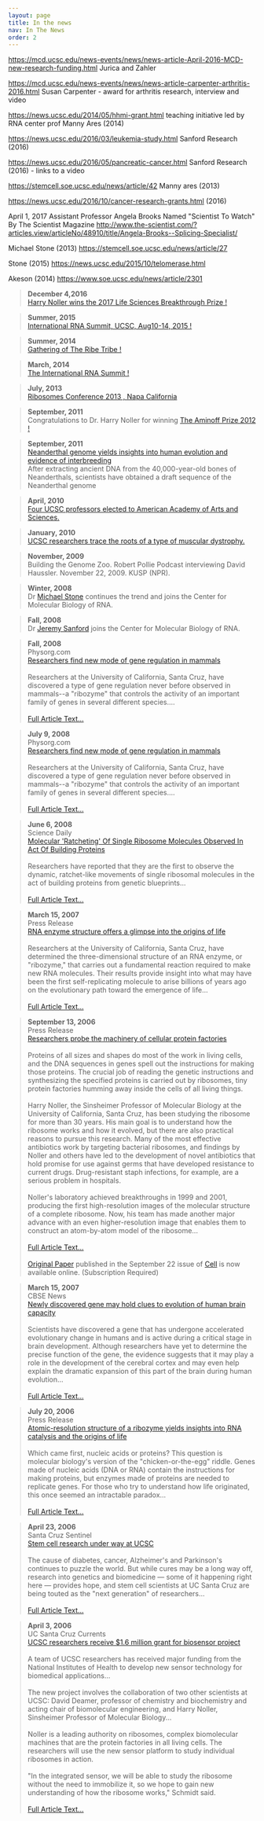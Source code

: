 ```yaml
---
layout: page
title: In the news
nav: In The News
order: 2
---
```


https://mcd.ucsc.edu/news-events/news/news-article-April-2016-MCD-new-research-funding.html   Jurica and Zahler

https://mcd.ucsc.edu/news-events/news/news-article-carpenter-arthritis-2016.html   Susan Carpenter - award for arthritis research, interview and video


https://news.ucsc.edu/2014/05/hhmi-grant.html  teaching initiative led by RNA center prof Manny Ares (2014)

https://news.ucsc.edu/2016/03/leukemia-study.html Sanford Research (2016)

https://news.ucsc.edu/2016/05/pancreatic-cancer.html  Sanford Research (2016)  - links to a video

https://stemcell.soe.ucsc.edu/news/article/42  Manny ares (2013)

https://news.ucsc.edu/2016/10/cancer-research-grants.html (2016)

April 1, 2017
Assistant Professor Angela Brooks Named "Scientist To Watch" By The Scientist Magazine
http://www.the-scientist.com/?articles.view/articleNo/48910/title/Angela-Brooks--Splicing-Specialist/

Michael Stone (2013)  https://stemcell.soe.ucsc.edu/news/article/27

Stone (2015) https://news.ucsc.edu/2015/10/telomerase.html

Akeson (2014) https://www.soe.ucsc.edu/news/article/2301


> **December 4,2016** <br/>
[Harry Noller wins the 2017 Life Sciences Breakthrough Prize !](https://breakthroughprize.org/Laureates/2/L3791)

> **Summer, 2015** <br/>
[International RNA Summit, UCSC, Aug10-14, 2015 !](http://rna.ucsc.edu/rnacenter/rnasummit2015/)

> **Summer, 2014** <br/>
[Gathering of The Ribe Tribe !](http://rna.ucsc.edu/ribetribe/)

> **March, 2014** <br/>
[The International RNA Summit !](http://rna.ucsc.edu/rnasummit/RNA_Symposium_Site/Home.html)

> **July, 2013** <br/>
[Ribosomes Conference 2013 , Napa California](http://rna.ucsc.edu/rnacenter/ribosome2013/)

> **September, 2011** <br/>
Congratulations to Dr. Harry Noller for winning [The Aminoff Prize 2012 !](http://www.kva.se/en/pressroom/Press-releases-2011/The-Aminoff-Prize-2012/)

> **September, 2011** <br/>
[Neanderthal genome yields insights into human evolution and evidence of interbreeding](http://news.ucsc.edu/2010/05/3754.html) <br/>
After extracting ancient DNA from the 40,000-year-old bones of Neanderthals, scientists have obtained a draft sequence of the Neanderthal genome

> **April, 2010** <br/>
[Four UCSC professors elected to American Academy of Arts and Sciences.](http://www.santacruzsentinel.com/general-news/20100425/four-ucsc-professors-elected-to-american-academy-of-arts-and-sciences)

> **January, 2010** <br/>
[UCSC researchers trace the roots of a type of muscular dystrophy.](http://www.santacruzsentinel.com/general-news/20100131/ucsc-researchers-trace-the-roots-of-a-type-of-muscular-dystrophy)

> **November, 2009** <br/>
Building the Genome Zoo. Robert Pollie Podcast interviewing David Haussler. November 22, 2009. KUSP (NPR).

> **Winter, 2008** <br/>
Dr [Michael Stone](http://www.chemistry.ucsc.edu/faculty/index.php?uid=mds) continues the trend and joins the Center for Molecular Biology of RNA.


> **Fall, 2008** <br/>
Dr [Jeremy Sanford](http://mcd.ucsc.edu/faculty/sanford.html) joins the Center for Molecular Biology of RNA.

> **Fall, 2008** <br/>
Physorg.com <br/>
[Researchers find new mode of gene regulation in mammals](https://phys.org/news/2008-07-mode-gene-mammals.html)<br/><br/>
Researchers at the University of California, Santa Cruz, have discovered a type of gene regulation never before observed in mammals--a "ribozyme" that controls the activity of an important family of genes in several different species....<br/><br/>
[Full Article Text...](https://phys.org/news/2008-07-mode-gene-mammals.html)

> **July 9, 2008** <br/>
Physorg.com <br/>
[Researchers find new mode of gene regulation in mammals](https://phys.org/news/2008-07-mode-gene-mammals.html)<br/><br/>
Researchers at the University of California, Santa Cruz, have discovered a type of gene regulation never before observed in mammals--a "ribozyme" that controls the activity of an important family of genes in several different species....<br/><br/>
[Full Article Text...](https://phys.org/news/2008-07-mode-gene-mammals.html)

> **June 6, 2008** <br/>
Science Daily <br/>
[Molecular 'Ratcheting' Of Single Ribosome Molecules Observed In Act Of Building Proteins](https://www.sciencedaily.com/releases/2008/06/080605181153.htm)<br/><br/>
Researchers have reported that they are the first to observe the dynamic, ratchet-like movements of single ribosomal molecules in the act of building proteins from genetic blueprints...<br/><br/>
[Full Article Text...](https://www.sciencedaily.com/releases/2008/06/080605181153.htm)

> **March 15, 2007** <br/>
Press Release <br/>
[RNA enzyme structure offers a glimpse into the origins of life](http://news.ucsc.edu/2007/03/1097.html)<br/><br/>
Researchers at the University of California, Santa Cruz, have determined the three-dimensional structure of an RNA enzyme, or "ribozyme," that carries out a fundamental reaction required to make new RNA molecules. Their results provide insight into what may have been the first self-replicating molecule to arise billions of years ago on the evolutionary path toward the emergence of life...<br/><br/>
[Full Article Text...](http://news.ucsc.edu/2007/03/1097.html)

> **September 13, 2006** <br/>
Press Release <br/>
[Researchers probe the machinery of cellular protein factories](http://news.ucsc.edu/2006/09/940.html)<br/><br/>
Proteins of all sizes and shapes do most of the work in living cells, and the DNA sequences in genes spell out the instructions for making those proteins. The crucial job of reading the genetic instructions and synthesizing the specified proteins is carried out by ribosomes, tiny protein factories humming away inside the cells of all living things.<br/><br/>
Harry Noller, the Sinsheimer Professor of Molecular Biology at the University of California, Santa Cruz, has been studying the ribosome for more than 30 years. His main goal is to understand how the ribosome works and how it evolved, but there are also practical reasons to pursue this research. Many of the most effective antibiotics work by targeting bacterial ribosomes, and findings by Noller and others have led to the development of novel antibiotics that hold promise for use against germs that have developed resistance to current drugs. Drug-resistant staph infections, for example, are a serious problem in hospitals.<br/><br/>
Noller's laboratory achieved breakthroughs in 1999 and 2001, producing the first high-resolution images of the molecular structure of a complete ribosome. Now, his team has made another major advance with an even higher-resolution image that enables them to construct an atom-by-atom model of the ribosome...<br/><br/>
[Full Article Text...](http://news.ucsc.edu/2006/09/940.html)<br/><br/>
[Original Paper](http://www.cell.com/content/article/fulltext?uid=PIIS0092867406011469) published in the September 22 issue of [Cell](http://www.cell.com) is now available online. (Subscription Required)


> **March 15, 2007** <br/>
CBSE News <br/>
[Newly discovered gene may hold clues to evolution of human brain capacity](https://genomics-old.soe.ucsc.edu/haussler)<br/><br/>
Scientists have discovered a gene that has undergone accelerated evolutionary change in humans and is active during a critical stage in brain development. Although researchers have yet to determine the precise function of the gene, the evidence suggests that it may play a role in the development of the cerebral cortex and may even help explain the dramatic expansion of this part of the brain during human evolution...<br/><br/>
[Full Article Text...](https://genomics-old.soe.ucsc.edu/haussler)

> **July 20, 2006** <br/>
Press Release <br/>
[Atomic-resolution structure of a ribozyme yields insights into RNA catalysis and the origins of life](http://news.ucsc.edu/2006/07/907.html)<br/><br/>
Which came first, nucleic acids or proteins? This question is molecular biology's version of the "chicken-or-the-egg" riddle. Genes made of nucleic acids (DNA or RNA) contain the instructions for making proteins, but enzymes made of proteins are needed to replicate genes. For those who try to understand how life originated, this once seemed an intractable paradox...<br/><br/>
[Full Article Text...](http://news.ucsc.edu/2006/07/907.html)

> **April 23, 2006** <br/>
Santa Cruz Sentinel <br/>
[Stem cell research under way at UCSC](http://www.santacruzsentinel.com/archive/2006/April/23/local/stories/01local.htm)<br/><br/>
The cause of diabetes, cancer, Alzheimer's and Parkinson's continues to puzzle the world. But while cures may be a long way off, research into genetics and biomedicine — some of it happening right here — provides hope, and stem cell scientists at UC Santa Cruz are being touted as the "next generation" of researchers...<br/><br/>
[Full Article Text...](http://www.santacruzsentinel.com/archive/2006/April/23/local/stories/01local.htm)

> **April 3, 2006** <br/>
UC Santa Cruz Currents <br/>
[UCSC researchers receive $1.6 million grant for biosensor project](http://currents.ucsc.edu/05-06/04-03/schmidt.asp)<br/><br/>
A team of UCSC researchers has received major funding from the National Institutes of Health to develop new sensor technology for biomedical applications...<br/><br/>
The new project involves the collaboration of two other scientists at UCSC: David Deamer, professor of chemistry and biochemistry and acting chair of biomolecular engineering, and Harry Noller, Sinsheimer Professor of Molecular Biology...<br/><br/>
Noller is a leading authority on ribosomes, complex biomolecular machines that are the protein factories in all living cells. The researchers will use the new sensor platform to study individual ribosomes in action.<br/><br/>
"In the integrated sensor, we will be able to study the ribosome without the need to immobilize it, so we hope to gain new understanding of how the ribosome works," Schmidt said.<br/><br/>
[Full Article Text...](http://currents.ucsc.edu/05-06/04-03/schmidt.asp)